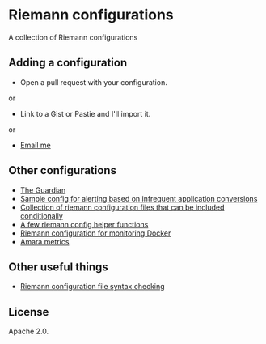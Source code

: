 # Riemann configurations

A collection of Riemann configurations

## Adding a configuration

* Open a pull request with your configuration.

or

* Link to a Gist or Pastie and I'll import it.

or

* [Email me](mailto:james@lovedthanlost.net)

## Other configurations

* [The Guardian](https://github.com/guardian/riemann-config)
* [Sample config for alerting based on infrequent application conversions](https://github.com/jasonneylon/riemann-conversion-config)
* [Collection of riemann configuration files that can be included conditionally](https://github.com/celtra/riemann-config)
* [A few riemann config helper functions](https://github.com/jxwr/riemann-config-helper)
* [Riemann configuration for monitoring Docker](https://github.com/supherman/docker-riemann-config)
* [Amara metrics](https://github.com/pculture/amara-metrics/blob/master/modules/riemann/files/riemann.config)

## Other useful things

* [Riemann configuration file syntax checking](https://github.com/samn/riemann-syntax-check)

## License

Apache 2.0.
